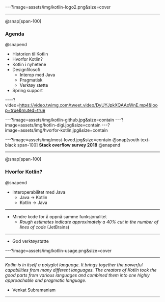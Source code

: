 ---?image=assets/img/kotlin-logo2.png&size=cover

---
@snap[span-100]
### Agenda
@snapend

* Historien til Kotlin
* Hvorfor Kotlin?
* Kotlin i nyhetene
* Designfilosofi
  * Interop med Java
  * Pragmatisk
  * Verktøy støtte
* Spring support

----?video=https://video.twimg.com/tweet_video/DyUYJpkXQAAoWnE.mp4&loop=true&muted=true

---?image=assets/img/kotlin-github.jpg&size=contain
---?image=assets/img/kotlin-digi.jpg&size=contain
---?image=assets/img/hvorfor-kotlin.jpg&size=contain

---?image=assets/img/most-loved.jpg&size=contain
@snap[south text-black span-100]
**Stack overflow survey 2018**
@snapend

---
@snap[span-100]
### Hvorfor Kotlin?
@snapend

* Interoperabilitet med  Java
  * Java -> Kotlin
  * Kotlin -> Java

---

* Mindre kode for å oppnå samme funksjonalitet
  * *Rough estimates indicate approximately a 40% cut in the number of lines of code* (JetBrains)

---

* God verktøystøtte

---?image=assets/img/kotlin-usage.png&size=cover

---

*Kotlin is in itself a polyglot language. It brings together the powerful capabilities from many different languages. The creators of Kotlin took the good parts from various languages and combined them into one highly approachable and pragmatic language.*
- Venkat Subramaniam

---


